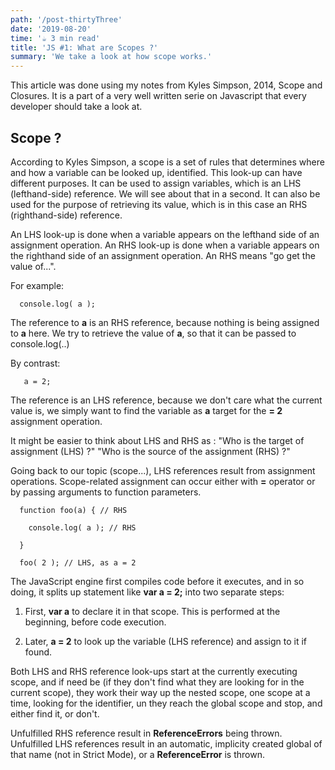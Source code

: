 ```yaml
---
path: '/post-thirtyThree'
date: '2019-08-20'
time: '☕️ 3 min read'
title: 'JS #1: What are Scopes ?'
summary: 'We take a look at how scope works.'
---
```


This article was done using my notes from Kyles Simpson, 2014, Scope and Closures. It is a part of a very well written serie on Javascript that every developer should take a look at.

## Scope ?

According to Kyles Simpson, a scope is a set of rules that determines where and how a variable can be looked up, identified. This look-up can have different purposes. It can be used to assign variables, which is an LHS (lefthand-side) reference. We will see about that in a second. It can also be used for the purpose of retrieving its value, which is in this case an RHS (righthand-side) reference.

An LHS look-up is done when a variable appears on the lefthand side of an assignment operation.
An RHS look-up is done when a variable appears on the righthand side of an assignment operation. An RHS means "go get the value of...".

For example:

```
  console.log( a );
```

The reference to **a** is an RHS reference, because nothing is being assigned to **a** here. We try to retrieve the value of **a**, so that it can be passed to console.log(..)

By contrast:

```
   a = 2;
```

The reference is an LHS reference, because we don't care what the current value is, we simply want to find the variable as **a** target for the **= 2** assignment operation.

It might be easier to think about LHS and RHS as :
"Who is the target of assignment (LHS) ?"
"Who is the source of the assignment (RHS) ?"

Going back to our topic (scope...), LHS references result from assignment operations. Scope-related assignment can occur either with **=** operator or by passing arguments to function parameters.

```
  function foo(a) { // RHS

    console.log( a ); // RHS

  }

  foo( 2 ); // LHS, as a = 2
```

The JavaScript engine first compiles code before it executes, and in so doing, it splits up statement like **var a = 2;** into two separate steps:

1. First, **var a** to declare it in that scope. This is performed at the beginning, before code execution.

2. Later, **a = 2** to look up the variable (LHS reference) and assign to it if found.

Both LHS and RHS reference look-ups start at the currently executing scope, and if need be (if they don't find what they are looking for in the current scope), they work their way up the nested scope, one scope at a time, looking for the identifier, un they reach the global scope and stop, and either find it, or don't.

Unfulfilled RHS reference result in **ReferenceErrors** being thrown. Unfulfilled LHS references result in an automatic, implicity created global of that name (not in Strict Mode), or a **ReferenceError** is thrown.
